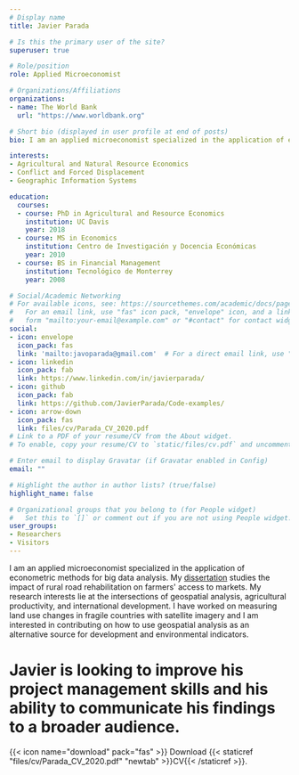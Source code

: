 ```yaml
---
# Display name
title: Javier Parada

# Is this the primary user of the site?
superuser: true

# Role/position
role: Applied Microeconomist

# Organizations/Affiliations
organizations:
- name: The World Bank
  url: "https://www.worldbank.org"

# Short bio (displayed in user profile at end of posts)
bio: I am an applied microeconomist specialized in the application of econometric methods for big data analysis. I am currently working on the application of remote sensing methods to measure changes in agricultural productivity due to civil conflict and forced displacement in the Middle East. 

interests:
- Agricultural and Natural Resource Economics
- Conflict and Forced Displacement 
- Geographic Information Systems

education:
  courses:
  - course: PhD in Agricultural and Resource Economics
    institution: UC Davis
    year: 2018
  - course: MS in Economics
    institution: Centro de Investigación y Docencia Económicas
    year: 2010
  - course: BS in Financial Management
    institution: Tecnológico de Monterrey
    year: 2008

# Social/Academic Networking
# For available icons, see: https://sourcethemes.com/academic/docs/page-builder/#icons
#   For an email link, use "fas" icon pack, "envelope" icon, and a link in the
#   form "mailto:your-email@example.com" or "#contact" for contact widget.
social:
- icon: envelope
  icon_pack: fas
  link: 'mailto:javoparada@gmail.com'  # For a direct email link, use "mailto:test@example.org".
- icon: linkedin
  icon_pack: fab
  link: https://www.linkedin.com/in/javierparada/
- icon: github
  icon_pack: fab
  link: https://github.com/JavierParada/Code-examples/
- icon: arrow-down
  icon_pack: fas
  link: files/cv/Parada_CV_2020.pdf
# Link to a PDF of your resume/CV from the About widget.
# To enable, copy your resume/CV to `static/files/cv.pdf` and uncomment the lines below.

# Enter email to display Gravatar (if Gravatar enabled in Config)
email: ""

# Highlight the author in author lists? (true/false)
highlight_name: false

# Organizational groups that you belong to (for People widget)
#   Set this to `[]` or comment out if you are not using People widget.
user_groups:
- Researchers
- Visitors
---
```


I am an applied microeconomist specialized in the application of econometric methods for big data analysis. My [dissertation](files/poster.pdf) studies the impact of rural road rehabilitation on farmers' access to markets. My research interests lie at the intersections of geospatial analysis, agricultural productivity, and international development. I have worked on measuring land use changes in fragile countries with satellite imagery and I am interested in contributing on how to use geospatial analysis as an alternative source for development and environmental indicators. 

# Javier is looking to improve his project management skills and his ability to communicate his findings to a broader audience.

{{< icon name="download" pack="fas" >}} Download {{< staticref "files/cv/Parada_CV_2020.pdf" "newtab" >}}CV{{< /staticref >}}.
